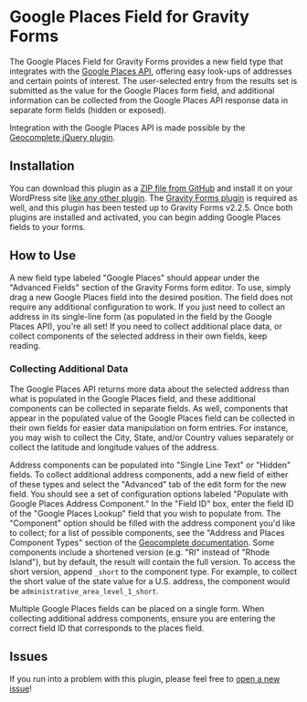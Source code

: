 # Google Places Field for Gravity Forms

The Google Places Field for Gravity Forms provides a new field type that integrates with the [Google Places API][google places],
offering easy look-ups of addresses and certain points of interest. The user-selected entry from the results set
is submitted as the value for the Google Places form field, and additional information can be collected from
the Google Places API response data in separate form fields (hidden or exposed).

Integration with the Google Places API is made possible by the [Geocomplete jQuery plugin][geocomplete].

## Installation

You can download this plugin as a [ZIP file from GitHub][zip file] and install it on your WordPress site
[like any other plugin][plugin installation]. The [Gravity Forms plugin][gravity forms] is required as well,
and this plugin has been tested up to Gravity Forms v2.2.5. Once both plugins are installed and activated,
you can begin adding Google Places fields to your forms.

## How to Use

A new field type labeled "Google Places" should appear under the "Advanced Fields" section of the Gravity Forms
form editor. To use, simply drag a new Google Places field into the desired position. The field does not require
any additional configuration to work. If you just need to collect an address in its single-line form (as populated
in the field by the Google Places API), you're all set! If you need to collect additional place data, or collect
components of the selected address in their own fields, keep reading.

### Collecting Additional Data

The Google Places API returns more data about the selected address than what is populated in the Google Places field,
and these additional components can be collected in separate fields. As well, components that appear in the populated
value of the Google Places field can be collected in their own fields for easier data manipulation on form entries.
For instance, you may wish to collect the City, State, and/or Country values separately or collect the latitude
and longitude values of the address.

Address components can be populated into "Single Line Text" or "Hidden" fields. To collect additional address components,
add a new field of either of these types and select the "Advanced" tab of the edit form for the new field.
You should see a set of configuration options labeled "Populate with Google Places Address Component."
In the "Field ID" box, enter the field ID of the "Google Places Lookup" field that you wish to populate from.
The "Component" option should be filled with the address component you'd like to collect; for a list of possible
components, see the "Address and Places Component Types" section of the [Geocomplete documentation][geocomplete].
Some components include a shortened version (e.g. "RI" instead of "Rhode Island"), but by default,
the result will contain the full version. To access the short version, append `_short` to the component type.
For example, to collect the short value of the state value for a U.S. address, the component would be
`administrative_area_level_1_short`.

Multiple Google Places fields can be placed on a single form. When collecting additional address components,
ensure you are entering the correct field ID that corresponds to the places field.

## Issues

If you run into a problem with this plugin, please feel free to [open a new issue][new issue]!

[google places]: https://developers.google.com/places/
[geocomplete]: https://ubilabs.github.io/geocomplete/
[zip file]: https://github.com/oomphinc/gravity-forms-google-places/archive/master.zip
[plugin installation]: https://codex.wordpress.org/Managing_Plugins#Manual_Plugin_Installation
[gravity forms]: https://www.gravityforms.com/
[new issue]: https://github.com/oomphinc/gravity-forms-google-places/issues/new
